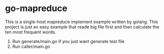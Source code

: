 # go-mapreduce
This is a single-host mapreduce implement example written by golang.
This project is just an easy example that reade big file first and then calculate the ten most frequent words.
1. Run generate/main.go if you just want generate test file
2. Run caller/main.go 
